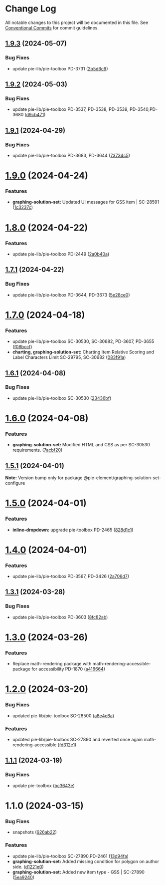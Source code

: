 # Change Log

All notable changes to this project will be documented in this file.
See [Conventional Commits](https://conventionalcommits.org) for commit guidelines.

## [1.9.3](https://github.com/pie-framework/pie-elements/compare/@pie-element/graphing-solution-set-configure@1.9.2...@pie-element/graphing-solution-set-configure@1.9.3) (2024-05-07)


### Bug Fixes

* update pie-lib/pie-toolbox PD-3731 ([2b5d6c9](https://github.com/pie-framework/pie-elements/commit/2b5d6c932280981a0fd636bcb30d7fbc181ac311))





## [1.9.2](https://github.com/pie-framework/pie-elements/compare/@pie-element/graphing-solution-set-configure@1.9.1...@pie-element/graphing-solution-set-configure@1.9.2) (2024-05-03)


### Bug Fixes

* update pie-lib/pie-toolbox PD-3537, PD-3538, PD-3539, PD-3540,PD-3680 ([d9cb471](https://github.com/pie-framework/pie-elements/commit/d9cb47148a8fec71d5de29f2cf2b92ec7b479470))





## [1.9.1](https://github.com/pie-framework/pie-elements/compare/@pie-element/graphing-solution-set-configure@1.9.0...@pie-element/graphing-solution-set-configure@1.9.1) (2024-04-29)


### Bug Fixes

* update pie-lib/pie-toolbox PD-3683, PD-3644 ([73734c5](https://github.com/pie-framework/pie-elements/commit/73734c50a1e4fcda6be4f67c725816d75aea222f))





# [1.9.0](https://github.com/pie-framework/pie-elements/compare/@pie-element/graphing-solution-set-configure@1.8.0...@pie-element/graphing-solution-set-configure@1.9.0) (2024-04-24)


### Features

* **graphing-solution-set:** Updated UI messages for GSS item | SC-28591 ([1c3237c](https://github.com/pie-framework/pie-elements/commit/1c3237c64066046f464ac38df833dd726139abde))





# [1.8.0](https://github.com/pie-framework/pie-elements/compare/@pie-element/graphing-solution-set-configure@1.7.1...@pie-element/graphing-solution-set-configure@1.8.0) (2024-04-22)


### Features

* update pie-lib/pie-toolbox PD-2449 ([2a0b40a](https://github.com/pie-framework/pie-elements/commit/2a0b40a826f0338b5eda2e8301f79870be3d0073))





## [1.7.1](https://github.com/pie-framework/pie-elements/compare/@pie-element/graphing-solution-set-configure@1.7.0...@pie-element/graphing-solution-set-configure@1.7.1) (2024-04-22)


### Bug Fixes

* update pie-lib/pie-toolbox PD-3644, PD-3673 ([5e28ce0](https://github.com/pie-framework/pie-elements/commit/5e28ce0dab4a7ecd93ef7bba45ddb20f768b450b))





# [1.7.0](https://github.com/pie-framework/pie-elements/compare/@pie-element/graphing-solution-set-configure@1.6.1...@pie-element/graphing-solution-set-configure@1.7.0) (2024-04-18)


### Features

* update pie-lib/pie-toolbox SC-30530, SC-30682, PD-3607, PD-3655 ([f08bccf](https://github.com/pie-framework/pie-elements/commit/f08bccf86fcb430e75e410116b000b3affc252c0))
* **charting, graphing-solution-set:** Charting Item Relative Scoring and Label Characters Limit SC-29795, SC-30682 ([083f91a](https://github.com/pie-framework/pie-elements/commit/083f91a10e08b417514a76b547c6439c95461f32))





## [1.6.1](https://github.com/pie-framework/pie-elements/compare/@pie-element/graphing-solution-set-configure@1.6.0...@pie-element/graphing-solution-set-configure@1.6.1) (2024-04-08)


### Bug Fixes

* update pie-lib/pie-toolbox SC-30530 ([23436bf](https://github.com/pie-framework/pie-elements/commit/23436bfcb951b0daef2119354c78283ae21dd8b8))





# [1.6.0](https://github.com/pie-framework/pie-elements/compare/@pie-element/graphing-solution-set-configure@1.5.1...@pie-element/graphing-solution-set-configure@1.6.0) (2024-04-08)


### Features

* **graphing-solution-set:** Modified HTML and CSS as per SC-30530 requirements. ([7acbf20](https://github.com/pie-framework/pie-elements/commit/7acbf20c9985e8f9ac581c4b8ece8e5da6ab2a4b))





## [1.5.1](https://github.com/pie-framework/pie-elements/compare/@pie-element/graphing-solution-set-configure@1.5.0...@pie-element/graphing-solution-set-configure@1.5.1) (2024-04-01)

**Note:** Version bump only for package @pie-element/graphing-solution-set-configure





# [1.5.0](https://github.com/pie-framework/pie-elements/compare/@pie-element/graphing-solution-set-configure@1.4.0...@pie-element/graphing-solution-set-configure@1.5.0) (2024-04-01)


### Features

* **inline-dropdown:** upgrade pie-toolbox PD-2465 ([828d1c1](https://github.com/pie-framework/pie-elements/commit/828d1c1bc9e9221c1e141baaa8f89a4929ad0eb9))





# [1.4.0](https://github.com/pie-framework/pie-elements/compare/@pie-element/graphing-solution-set-configure@1.3.1...@pie-element/graphing-solution-set-configure@1.4.0) (2024-04-01)


### Features

* update pie-lib/pie-toolbox PD-3567, PD-3426 ([2a706d7](https://github.com/pie-framework/pie-elements/commit/2a706d799bb000c60b7a77a790de9dc66345ebf5))





## [1.3.1](https://github.com/pie-framework/pie-elements/compare/@pie-element/graphing-solution-set-configure@1.3.0...@pie-element/graphing-solution-set-configure@1.3.1) (2024-03-28)


### Bug Fixes

* update pie-lib/pie-toolbox PD-3603 ([8fc82ab](https://github.com/pie-framework/pie-elements/commit/8fc82ab19baf45aecb40e4b364a7c307a9840130))





# [1.3.0](https://github.com/pie-framework/pie-elements/compare/@pie-element/graphing-solution-set-configure@1.2.0...@pie-element/graphing-solution-set-configure@1.3.0) (2024-03-26)


### Features

* Replace math-rendering package with math-rendering-accessible-package for accessibility PD-1870 ([a416664](https://github.com/pie-framework/pie-elements/commit/a41666452b86426a35e8501ab2a4ac95f327ad53))





# [1.2.0](https://github.com/pie-framework/pie-elements/compare/@pie-element/graphing-solution-set-configure@1.1.1...@pie-element/graphing-solution-set-configure@1.2.0) (2024-03-20)


### Bug Fixes

* updated pie-lib/pie-toolbox SC-28500 ([a8e4e6a](https://github.com/pie-framework/pie-elements/commit/a8e4e6ab27584435ce7ac3e964ccac2747402777))


### Features

* updated pie-lib/pie-toolbox SC-27890 and reverted once again math-rendering-accessible ([fd312e1](https://github.com/pie-framework/pie-elements/commit/fd312e1336999893025231946649496d290883e4))





## [1.1.1](https://github.com/pie-framework/pie-elements/compare/@pie-element/graphing-solution-set-configure@1.1.0...@pie-element/graphing-solution-set-configure@1.1.1) (2024-03-19)


### Bug Fixes

* update pie-toolbox ([bc3643e](https://github.com/pie-framework/pie-elements/commit/bc3643e45680e4d1eff9a4ca9fd8d3f34289aa61))





# 1.1.0 (2024-03-15)


### Bug Fixes

* snapshots ([626ab22](https://github.com/pie-framework/pie-elements/commit/626ab225de56604fa870ab85b4de901354c0c9c7))


### Features

* update pie-lib/pie-toolbox SC-27890,PD-2461 ([13d94fa](https://github.com/pie-framework/pie-elements/commit/13d94faaf0cf9cf923bbc64587cdd4202154ea33))
* **graphing-solution-set:** Added missing condition for polygon on author side. ([d1221e0](https://github.com/pie-framework/pie-elements/commit/d1221e0877b2b8fec72a3994cee242ac348b93e6))
* **graphing-solution-set:** Added new item type - GSS | SC-27890 ([5ea9240](https://github.com/pie-framework/pie-elements/commit/5ea92409dc9330f3822607cf1aa3cdadae6e9bb5))
